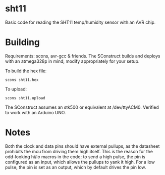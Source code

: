 sht11
=====

Basic code for reading the SHT11 temp/humidity sensor with an AVR chip.

Building
========

Requirements: scons, avr-gcc & friends. The SConstruct builds and deploys with an atmega328p in mind, modify appropriately for your setup.

To build the hex file:

    scons sht11.hex

To upload:

    scons sht11.upload

The SConstruct assumes an stk500 or equivalent at /dev/ttyACM0. Verified to work with an Arduino UNO.

Notes
=====

Both the clock and data pins should have external pullups, as the datasheet prohibits the mcu from driving them high itself. This is the reason for the odd-looking hi/lo macros in the code; to send a high pulse, the pin is configured as an input, which allows the pullups to yank it high. For a low pulse, the pin is set as an output, which by default drives the pin low.
